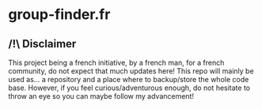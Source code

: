 # group-finder.fr

## **/!\ Disclaimer**

This project being a french initiative, by a french man, for a french community, do not expect that much updates here! This repo will mainly be used as... a repository and a place where to backup/store the whole code base.
However, if you feel curious/adventurous enough, do not hesitate to throw an eye so you can maybe follow my advancement! 
